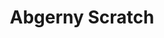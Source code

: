 ---
slug: abgerny-scratch
title: Abgerny Scratch
description: "Abgerny Scratch is an exciting online game. Play for free directly in your browser!"
icon: /images/new_mods/Abgerny Scratch.png
url: https://wowtbc.net/sprunkin/abgerny-scratch/index.html
previewImage: /images/new_mods/Abgerny Scratch.png
type: new mods

# SEO配置
seo:
  title: "Abgerny Scratch - Play Free Online Game | Fun Browser Games"
  description: "Abgerny Scratch - Play this fun online game for free in your browser. No download required!"
  ogImage: "/images/new_mods/Abgerny Scratch.png"
  keywords: "abgerny-scratch, online game, browser game, free game, new mods game, play online"

videoUrls:
  - https://www.youtube.com/embed/example1
  - https://www.youtube.com/embed/example2

whyPlay:
  title: "Why Play Abgerny Scratch?"
  items:
    - "Immersive Gameplay: Abgerny Scratch offers an engaging and immersive gaming experience that will keep you entertained for hours"
    - "Challenging Levels: Test your skills with increasingly difficult challenges and obstacles"
    - "Beautiful Graphics: Enjoy stunning visuals and smooth animations that bring the game world to life"
    - "Regular Updates: New content and features are added regularly to keep the game fresh and exciting"
    - "Free to Play: Experience all the fun without spending a penny"
    - "Community Features: Connect with other players, share strategies, and compete for high scores"
    - "Cross-Platform: Play on any device with a web browser, no downloads required"

features:
  title: "Key Features of Abgerny Scratch"
  image: "/images/new_mods/Abgerny Scratch.png"
  items:
    - "Intuitive Controls: Easy to learn controls make Abgerny Scratch accessible for players of all skill levels"
    - "Multiple Game Modes: Enjoy various gameplay options that provide different challenges and experiences"
    - "Character Customization: Personalize your gaming experience with unique characters and items"
    - "Achievement System: Complete special tasks to earn rewards and recognition"
    - "Leaderboards: Compete with players worldwide and see who can achieve the highest scores"

characteristics:
  title: "Game Characteristics"
  image: "/images/new_mods/Abgerny Scratch.png"
  items:
    - "Genre: New mods game with elements of strategy and skill"
    - "Difficulty: Suitable for both casual gamers and those seeking a challenge"
    - "Play Time: Quick sessions or extended gameplay, depending on your preference"
    - "Art Style: Vibrant and engaging visuals that enhance the gaming experience"
    - "Sound Design: Immersive audio that complements the gameplay perfectly"

info: "Abgerny Scratch is an exciting online game that offers players a unique and engaging gaming experience. With its intuitive controls, stunning visuals, and challenging gameplay, Abgerny Scratch provides hours of entertainment for players of all ages and skill levels. Whether you're looking for a quick gaming session during a break or an extended play session, Abgerny Scratch delivers an immersive experience that will keep you coming back for more. The game features multiple levels of increasing difficulty, ensuring that players are constantly challenged as they progress. With regular updates adding new content and features, Abgerny Scratch remains fresh and exciting, providing endless entertainment options for its growing community of players."

howToPlayIntro: "Welcome to Abgerny Scratch! This guide will walk you through the basics and help you master the game. Whether you're a beginner or looking to improve your skills, these tips and instructions will enhance your gaming experience."

howToPlaySteps:
  - title: "Getting Started"
    description: "Begin your Abgerny Scratch adventure by familiarizing yourself with the controls. Use your keyboard or mouse to navigate through the game interface. The tutorial will guide you through the basic mechanics and help you understand the objectives."
  - title: "Understanding the Objectives"
    description: "In Abgerny Scratch, your main goal is to progress through levels by completing specific objectives. Each level presents unique challenges that require different strategies and approaches."
  - title: "Mastering the Controls"
    description: "Practice using the controls to improve your precision and reaction time. Abgerny Scratch requires quick reflexes and strategic thinking to overcome obstacles and defeat opponents."
  - title: "Utilizing Power-ups"
    description: "Collect power-ups throughout the game to enhance your abilities and overcome difficult challenges. Each power-up offers unique advantages that can be crucial for success."
  - title: "Developing Strategies"
    description: "As you progress in Abgerny Scratch, develop effective strategies for different scenarios. Analyze patterns, anticipate challenges, and adapt your approach to maximize your performance."

faq:
  title: "Frequently Asked Questions about Abgerny Scratch"
  items:
    - question: "Is Abgerny Scratch free to play?"
      answer: "Yes, Abgerny Scratch is completely free to play directly in your web browser. No downloads or purchases are required to enjoy the full game experience."
    - question: "Can I play Abgerny Scratch on mobile devices?"
      answer: "Yes, Abgerny Scratch is optimized for both desktop and mobile play. You can enjoy the game on any device with a web browser and internet connection."
    - question: "Are there any in-game purchases?"
      answer: "While Abgerny Scratch is free to play, there may be optional in-game purchases available for cosmetic items or additional features that don't affect core gameplay."
    - question: "How often is Abgerny Scratch updated?"
      answer: "The developers regularly update Abgerny Scratch with new content, features, and improvements based on player feedback and game performance."
    - question: "Can I play Abgerny Scratch offline?"
      answer: "Currently, Abgerny Scratch requires an internet connection to play as it's a browser-based online game."
    - question: "Is Abgerny Scratch suitable for children?"
      answer: "Yes, Abgerny Scratch is designed to be family-friendly and suitable for players of all ages."
    - question: "How do I report bugs or issues?"
      answer: "If you encounter any problems while playing Abgerny Scratch, you can report them through the game's support page or contact the developers directly through their website."
    - question: "Still Have Questions?"
      answer: "If you have additional questions about Abgerny Scratch that aren't covered in this FAQ, please visit our support center or contact our customer service team for assistance."
---